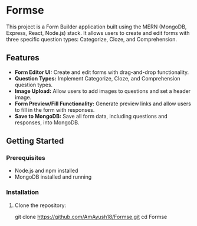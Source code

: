 # Formse

This project is a Form Builder application built using the MERN (MongoDB, Express, React, Node.js) stack. It allows users to create and edit forms with three specific question types: Categorize, Cloze, and Comprehension.

## Features

- **Form Editor UI:** Create and edit forms with drag-and-drop functionality.
- **Question Types:** Implement Categorize, Cloze, and Comprehension question types.
- **Image Upload:** Allow users to add images to questions and set a header image.
- **Form Preview/Fill Functionality:** Generate preview links and allow users to fill in the form with responses.
- **Save to MongoDB:** Save all form data, including questions and responses, into MongoDB.

## Getting Started

### Prerequisites

- Node.js and npm installed
- MongoDB installed and running

### Installation

1. Clone the repository:

   git clone https://github.com/AmAyush18/Formse.git
   cd Formse
